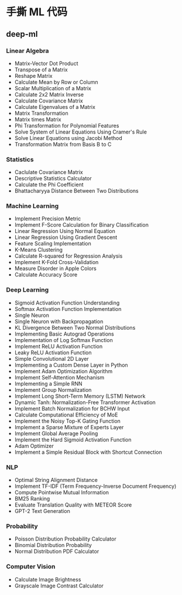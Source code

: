 # 手撕 ML 代码

## deep-ml
### Linear Algebra
- Matrix-Vector Dot Product
- Transpose of a Matrix
- Reshape Matrix
- Calculate Mean by Row or Column
- Scalar Multiplication of a Matrix
- Calculate 2x2 Matrix Inverse
- Calculate Covariance Matrix
- Calculate Eigenvalues of a Matrix
- Matrix Transformation
- Matrix times Matrix
- Phi Transformation for Polynomial Features
- Solve System of Linear Equations Using Cramer's Rule
- Solve Linear Equations using Jacobi Method
- Transformation Matrix from Basis B to C
### Statistics
- Caclulate Covariance Matrix
- Descriptive Statistics Calculator
- Calculate the Phi Coefficient
- Bhattacharyya Distance Between Two Distributions
### Machine Learning
- Implement Precision Metric
- Implement F-Score Calculation for Binary Classification
- Linear Regression Using Normal Equation
- Linear Regression Using Gradient Descent
- Feature Scaling Implementation
- K-Means Clustering
- Calculate R-squared for Regression Analysis
- Implement K-Fold Cross-Validation
- Measure Disorder in Apple Colors
- Calculate Accuracy Score
### Deep Learning
- Sigmoid Activation Function Understanding
- Softmax Activation Function Implementation
- Single Neuron
- Single Neuron with Backpropagation
- KL Divergence Between Two Normal Distributions
- Implementing Basic Autograd Operations
- Implementation of Log Softmax Function
- Implement ReLU Activation Function
- Leaky ReLU Activation Function
- Simple Convolutional 2D Layer
- Implementing a Custom Dense Layer in Python
- Implement Adam Optimization Algorithm
- Implement Self-Attention Mechanism
- Implementing a Simple RNN
- Implement Group Normalization
- Implement Long Short-Term Memory (LSTM) Network
- Dynamic Tanh: Normalization-Free Transformer Activation
- Implement Batch Normalization for BCHW Input
- Calculate Computational Efficiency of MoE
- Implement the Noisy Top-K Gating Function
- Implement a Sparse Mixture of Experts Layer
- Implement Global Average Pooling
- Implement the Hard Sigmoid Activation Function
- Adam Optimizer
- Implement a Simple Residual Block with Shortcut Connection
### NLP
- Optimal String Alignment Distance
- Implement TF-IDF (Term Frequency-Inverse Document Frequency)
- Compute Pointwise Mutual Information
- BM25 Ranking
- Evaluate Translation Quality with METEOR Score
- GPT-2 Text Generation
### Probability
- Poisson Distribution Probability Calculator
- Binomial Distribution Probability
- Normal Distribution PDF Calculator
### Computer Vision
- Calculate Image Brightness
- Grayscale Image Contrast Calculator
